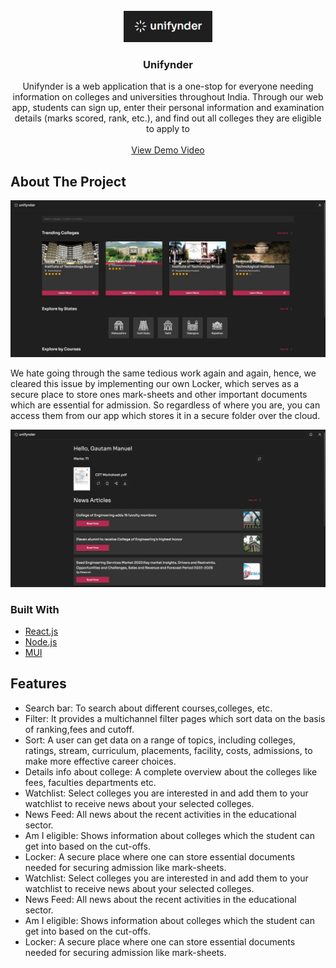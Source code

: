 <!-- PROJECT LOGO -->
<br />
<div align="center">
  <a href="https://github.com/coding-manuel/unifynder">
    <img src="images/logo.jpg" alt="Logo" width="auto" height="50">
  </a>

  <h3 align="center">Unifynder</h3>
  <p align="center">
    Unifynder is a web application that is a one-stop for everyone needing information on colleges and universities throughout India. Through our web app, students can sign up, enter their personal information and examination details (marks scored, rank, etc.), and find out all colleges they are eligible to apply to
    <br />
    <br />
    <a href="https://youtu.be/_QptJD0PCuY">View Demo Video</a>
  </p>
</div>

<!-- ABOUT THE PROJECT -->
## About The Project

<img src="images/home.jpg" alt="home" >

We hate going through the same tedious work again and again, hence, we cleared this issue by implementing our own Locker, which serves as a secure place to store ones mark-sheets and other important documents which are essential for admission. So regardless of where you are, you can access them from our app which stores it in a secure folder over the cloud.

<img src="images/profile.jpg" alt="home" >

### Built With

* [React.js](https://reactjs.org/)
* [Node.js](https://nodejs.org/)
* [MUI](https://mui.com/)

<!-- Features -->
## Features

- Search bar: To search about different courses,colleges, etc.
- Filter:  It provides a  multichannel filter pages which sort data on the basis of ranking,fees and cutoff.
- Sort: A user can get data on a range of topics, including colleges, ratings, stream, curriculum, placements, facility, costs, admissions, to make more effective career choices.
- Details info about college: A complete overview about the colleges like fees, faculties departments etc.
- Watchlist: Select colleges you are interested in and add them to your watchlist to receive news about your selected colleges.
- News Feed: All news about the recent activities  in the educational sector. 
- Am I eligible: Shows information about colleges which the student can get into based on the cut-offs.
- Locker: A secure place where one can store essential documents needed for securing admission like mark-sheets.
- Watchlist: Select colleges you are interested in and add them to your watchlist to receive news about your selected colleges.
- News Feed: All news about the recent activities  in the educational sector. 
- Am I eligible: Shows information about colleges which the student can get into based on the cut-offs.
- Locker: A secure place where one can store essential documents needed for securing admission like mark-sheets.
